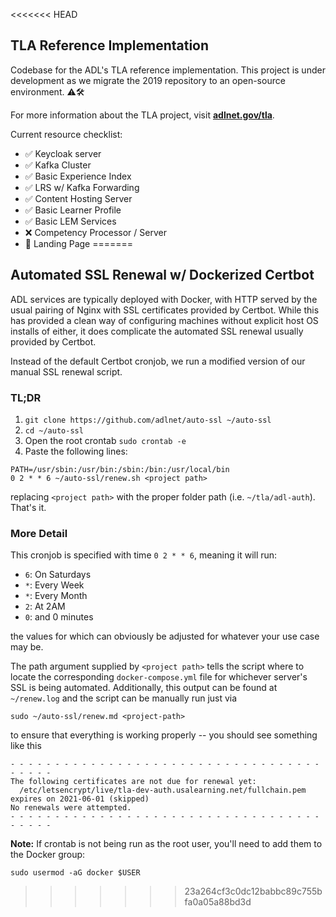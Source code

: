 <<<<<<< HEAD
## TLA Reference Implementation
Codebase for the ADL's TLA reference implementation.  This project is under development as we migrate the 2019 repository to an open-source environment.  ⚠🛠
 
For more information about the TLA project, visit **[adlnet.gov/tla](https://adlnet.gov/projects/tla)**.

Current resource checklist:
- ✅ Keycloak server 
- ✅ Kafka Cluster 
- ✅ Basic Experience Index
- ✅ LRS w/ Kafka Forwarding
- ✅ Content Hosting Server
- ✅ Basic Learner Profile
- ✅ Basic LEM Services
- ❌ Competency Processor / Server
- 🔨 Landing Page
=======
## Automated SSL Renewal w/ Dockerized Certbot
ADL services are typically deployed with Docker, with HTTP served by the usual pairing of Nginx with SSL certificates provided by Certbot.  While this has provided a clean way of configuring machines without explicit host OS installs of either, it does complicate the automated SSL renewal usually provided by Certbot.

Instead of the default Certbot cronjob, we run a modified version of our manual SSL renewal script.

### TL;DR
1. `git clone https://github.com/adlnet/auto-ssl ~/auto-ssl`
2. `cd ~/auto-ssl`
3. Open the root crontab `sudo crontab -e`
4. Paste the following lines:
```
PATH=/usr/sbin:/usr/bin:/sbin:/bin:/usr/local/bin
0 2 * * 6 ~/auto-ssl/renew.sh <project path>
```
replacing `<project path>` with the proper folder path (i.e. `~/tla/adl-auth`).  That's it.

### More Detail
This cronjob is specified with time `0 2 * * 6`, meaning it will run:
- `6`: On Saturdays
- `*`: Every Week
- `*`: Every Month
- `2`: At 2AM
- `0`: and 0 minutes

the values for which can obviously be adjusted for whatever your use case may be.

The path argument supplied by `<project path>` tells the script where to locate the corresponding `docker-compose.yml` file for whichever server's SSL is being automated.  Additionally, this output can be found at `~/renew.log` and the script can be manually run just via
```
sudo ~/auto-ssl/renew.md <project-path>
```
to ensure that everything is working properly -- you should see something like this
```
- - - - - - - - - - - - - - - - - - - - - - - - - - - - - - - - - - - - - - - -
The following certificates are not due for renewal yet:
  /etc/letsencrypt/live/tla-dev-auth.usalearning.net/fullchain.pem expires on 2021-06-01 (skipped)
No renewals were attempted.
- - - - - - - - - - - - - - - - - - - - - - - - - - - - - - - - - - - - - - - -
```

**Note:** If crontab is not being run as the root user, you'll need to add them to the Docker group:
```
sudo usermod -aG docker $USER
```
>>>>>>> 23a264cf3c0dc12babbc89c755bfa0a05a88bd3d
